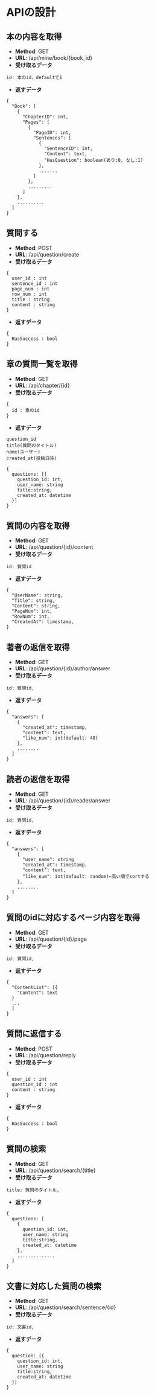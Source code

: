 # APIの設計
## 本の内容を取得
- **Method**: GET
- **URL**: /api/mine/book/{book_id}
- **受け取るデータ**
```
id: 本のid、defaultで1
```
- **返すデータ**
```
{
  "Book": [
    {
      "ChapterID": int,
      "Pages": [
        {
          "PageID": int,
          "Sentences": [
            {
              "SentenceID": int,
              "Content": text,
              "HasQuestion": boolean(あり:0, なし:1)
            },
            .......
          ]
        },
        .........
      ]
    },
    ..........
  ]
}
```

## 質問する
- **Method**: POST
- **URL**: /api/question/create
- **受け取るデータ**
```
{
  user_id : int
  sentence_id : int
  page_num : int
  row_num : int
  title : string
  content : string
}
```
- **返すデータ**
```
{
  HasSuccess : bool
}

```

## 章の質問一覧を取得
- **Method**: GET
- **URL**: /api/chapter/{id}
- **受け取るデータ**
```
{
  id : 章のid
}
```
- **返すデータ**
```
question_id
title(質問のタイトル)
name(ユーザー)
created_at(投稿日時)

{
  questions: [{
    question_id: int,
    user_name: string
    title:string,
    created_at: datetime
  }]
}

```


## 質問の内容を取得
- **Method**: GET
- **URL**: /api/question/{id}/content
- **受け取るデータ**
```
id: 質問id
```
- **返すデータ**
```
{
  "UserName": string,
  "Title": string,
  "Content": string,
  "PageNum": int,
  "RowNum": int,
  "CreatedAt": timestamp,
}
```

## 著者の返信を取得
- **Method**: GET
- **URL**: /api/question/{id}/author/answer
- **受け取るデータ**
```
id: 質問id,
```
- **返すデータ**
```
{
  "answers": [
    {
      "created_at": timestamp,
      "content": text,
      "like_num": int(default: 40)
    },
    ........
  ]
}
```

## 読者の返信を取得
- **Method**: GET
- **URL**: /api/question/{id}/reader/answer
- **受け取るデータ**
```
id: 質問id,
```
- **返すデータ**
```
{
  "answers": [
    {
      "user_name": string
      "created_at": timestamp,
      "content": text,
      "like_num": int(default: random)←高い順でsortする
    },
    ........
  ]
}
```

## 質問のidに対応するページ内容を取得
- **Method**: GET
- **URL**: /api/question/{id}/page
- **受け取るデータ**
```
id: 質問id,
```
- **返すデータ**
```
{
  "ContentList": [{
    "Content": text
  }
  ...
  ]
}
```

## 質問に返信する
- **Method**: POST
- **URL**: /api/question/reply
- **受け取るデータ**
```
{
  user_id : int
  question_id : int
  content : string
}
```
- **返すデータ**
```
{
  HasSuccess : bool
}
```

## 質問の検索
- **Method**: GET
- **URL**: /api/question/search/{title}
- **受け取るデータ**
```
title: 質問のタイトル,
```
- **返すデータ**
```
{
  questions: [
    {
      question_id: int,
      user_name: string
      title:string,
      created_at: datetime
    },
    ..............
  ]
}
```

## 文書に対応した質問の検索
- **Method**: GET
- **URL**: /api/question/search/sentence/{id}
- **受け取るデータ**
```
id: 文書id,
```
- **返すデータ**
```
{
  question: [{
    question_id: int,
    user_name: string
    title:string,
    created_at: datetime
  }]
}
```
